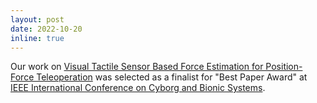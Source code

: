 ```yaml
---
layout: post
date: 2022-10-20
inline: true
---
```


Our work on [Visual Tactile Sensor Based Force Estimation for Position-Force Teleoperation](https://ieeexplore.ieee.org/document/10115342) was selected as a finalist for "Best Paper Award" at [IEEE International Conference on Cyborg and Bionic Systems](http://www.icbs2022.com/).  

